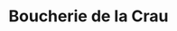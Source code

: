 ---
title: "Boucherie de la Crau"
url: /saint-martin-de-crau/boucherie-de-la-crau/
shop: Metzgerei
---